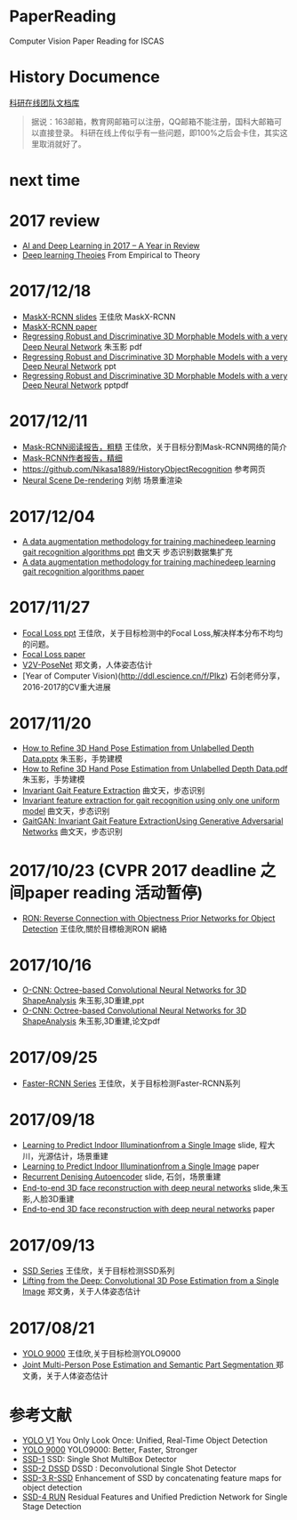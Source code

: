 # PaperReading
Computer Vision Paper Reading for ISCAS
# History Documence
[科研在线团队文档库](http://ddl.escience.cn/iscas007) 
>据说：163邮箱，教育网邮箱可以注册，QQ邮箱不能注册，国科大邮箱可以直接登录。
>科研在线上传似乎有一些问题，即100%之后会卡住，其实这里取消就好了。

# next time

# 2017 review
- [AI and Deep Learning in 2017 – A Year in Review](http://www.wildml.com/2017/12/ai-and-deep-learning-in-2017-a-year-in-review/)
- [Deep learning Theoies](https://stats385.github.io/) From Empirical to Theory

# 2017/12/18
- [MaskX-RCNN slides](http://ddl.escience.cn/iscas007/r/9923011) 王佳欣 MaskX-RCNN
- [MaskX-RCNN paper](http://ddl.escience.cn/iscas007/r/9923010)
- [Regressing Robust and Discriminative 3D Morphable Models with a very Deep Neural Network](http://ddl.escience.cn/iscas007/r/9927302) 朱玉影 pdf
- [Regressing Robust and Discriminative 3D Morphable Models with a very Deep Neural Network](http://ddl.escience.cn/iscas007/r/9927308) ppt
- [Regressing Robust and Discriminative 3D Morphable Models with a very Deep Neural Network](http://ddl.escience.cn/iscas007/r/9927304) pptpdf

# 2017/12/11
- [Mask-RCNN阅读报告，粗糙](http://ddl.escience.cn/f/PFEA) 王佳欣，关于目标分割Mask-RCNN网络的简介
- [Mask-RCNN作者报告，精细](http://ddl.escience.cn/f/PFEF)
- https://github.com/Nikasa1889/HistoryObjectRecognition 参考网页
- [Neural Scene De-rendering](http://ddl.escience.cn/iscas007/r/9923012) 刘舫 场景重渲染

# 2017/12/04
- [A data augmentation methodology for training machinedeep learning gait recognition algorithms ppt](http://ddl.escience.cn/iscas007/r/9920530) 曲文天 步态识别数据集扩充
- [A data augmentation methodology for training machinedeep learning gait recognition algorithms paper](http://ddl.escience.cn/iscas007/r/9920531)

# 2017/11/27
- [Focal Loss ppt](http://ddl.escience.cn/f/PIkm) 王佳欣，关于目标检测中的Focal Loss,解决样本分布不均匀的问题。
- [Focal Loss paper](http://ddl.escience.cn/f/PIkl)
- [V2V-PoseNet](http://ddl.escience.cn/iscas007/r/9771344) 郑文勇，人体姿态估计
- [Year of Computer Vision)(http://ddl.escience.cn/f/PIkz) 石剑老师分享，2016-2017的CV重大进展

# 2017/11/20 
- [How to Refine 3D Hand Pose Estimation from Unlabelled Depth Data.pptx](http://ddl.escience.cn/iscas007/r/9895748) 朱玉影，手势建模
- [How to Refine 3D Hand Pose Estimation from Unlabelled Depth Data.pdf](http://ddl.escience.cn/iscas007/r/9895749) 朱玉影，手势建模
- [Invariant Gait Feature Extraction](http://ddl.escience.cn/iscas007/r/9895885) 曲文天，步态识别
- [Invariant feature extraction for gait recognition using only one uniform model](http://ddl.escience.cn/iscas007/r/9895886) 曲文天，步态识别
- [GaitGAN: Invariant Gait Feature ExtractionUsing Generative Adversarial Networks](http://ddl.escience.cn/iscas007/r/9895887) 曲文天，步态识别

# 2017/10/23 (CVPR 2017 deadline 之间paper reading 活动暂停)
- [RON: Reverse Connection with Objectness Prior Networks for Object Detection](http://ddl.escience.cn/f/PtRz) 王佳欣,關於目標檢測RON 網絡

# 2017/10/16
- [O-CNN: Octree-based Convolutional Neural Networks for 3D ShapeAnalysis](http://ddl.escience.cn/f/Pue2) 朱玉影,3D重建,ppt
- [O-CNN: Octree-based Convolutional Neural Networks for 3D ShapeAnalysis](http://ddl.escience.cn/f/Pue1) 朱玉影,3D重建,论文pdf

# 2017/09/25
- [Faster-RCNN Series](http://ddl.escience.cn/f/PbV8) 王佳欣，关于目标检测Faster-RCNN系列

# 2017/09/18
- [Learning to Predict Indoor Illuminationfrom a Single Image](http://ddl.escience.cn/iscas007/r/9778968) slide, 程大川，光源估计，场景重建
- [Learning to Predict Indoor Illuminationfrom a Single Image](http://ddl.escience.cn/iscas007/r/9778963) paper
- [Recurrent Denising Autoencoder](http://ddl.escience.cn/iscas007/r/9779008) slide, 石剑，场景重建
- [End-to-end 3D face reconstruction with deep neural networks](http://ddl.escience.cn/iscas007/r/9779470) slide,朱玉影,人脸3D重建
- [End-to-end 3D face reconstruction with deep neural networks](http://ddl.escience.cn/iscas007/r/9779471) paper

# 2017/09/13
- [SSD Series](http://ddl.escience.cn/f/O08Z) 王佳欣，关于目标检测SSD系列
- [Lifting from the Deep: Convolutional 3D Pose Estimation from a Single Image](http://ddl.escience.cn/f/O09u) 郑文勇，关于人体姿态估计

# 2017/08/21
- [YOLO 9000](http://ddl.escience.cn/f/O081) 王佳欣,关于目标检测YOLO9000
- [Joint Multi-Person Pose Estimation and Semantic Part Segmentation
](http://ddl.escience.cn/f/O09u) 郑文勇，关于人体姿态估计

# 参考文献
- [YOLO V1](http://ieeexplore.ieee.org/stamp/stamp.jsp?tp=&arnumber=7780460) You Only Look Once: Unified, Real-Time Object Detection
- [YOLO 9000](https://arxiv.org/pdf/1612.08242.pdf) YOLO9000: Better, Faster, Stronger
- [SSD-1](https://pdfs.semanticscholar.org/7ec4/90ee8f3403e63f38c52c4cb6d043345b3adf.pdf?_ga=2.59361519.318180836.1505305608-753361073.1498203328) SSD: Single Shot MultiBox Detector
- [SSD-2 DSSD](https://arxiv.org/pdf/1701.06659.pdf) DSSD : Deconvolutional Single Shot Detector
- [SSD-3 R-SSD](https://arxiv.org/pdf/1705.09587.pdf) Enhancement of SSD by concatenating feature maps for object detection
- [SSD-4 RUN](https://arxiv.org/pdf/1707.05031.pdf) Residual Features and Unified Prediction Network for Single Stage Detection
